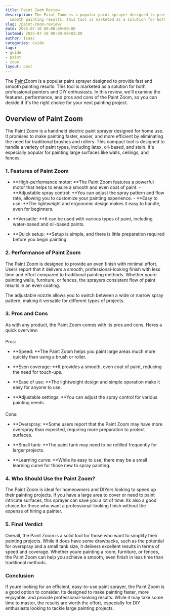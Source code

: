 ```yaml
---
title: Paint Zoom Review
description: The Paint Zoom is a popular paint sprayer designed to provide fast and
  smooth painting results. This tool is marketed as a solution for both professional...
slug: /paint-zoom-review/
date: 2025-07-10 00:00:00+00:00
lastmod: 2025-07-10 00:00:00+03:00
author: Isaac
categories: Guide
tags:
- guide
- paint
- zoom
layout: post
---
```

The [Paint](https://pestpolicy.com/airless-paint-sprayer-cleaning-solution/)Zoom is a popular paint sprayer designed to provide fast and smooth painting results. This tool is marketed as a solution for both professional painters and DIY enthusiasts. In this review, we'll examine the features, performance, and pros and cons of the Paint Zoom, so you can decide if it's the right choice for your next painting project.

##  Overview of Paint Zoom

The Paint Zoom is a handheld electric paint sprayer designed for home use. It promises to make painting faster, easier, and more efficient by eliminating the need for traditional brushes and rollers. This compact tool is designed to handle a variety of paint types, including latex, oil-based, and stain. It's especially popular for painting large surfaces like walls, ceilings, and fences.

###  1. Features of Paint Zoom

- **High-performance motor: **The Paint Zoom features a powerful motor that helps to ensure a smooth and even coat of paint. - **Adjustable spray control: **You can adjust the spray pattern and flow rate, allowing you to customize your painting experience. - **Easy to use: **The lightweight and ergonomic design makes it easy to handle, even for beginners.

- **Versatile: **It can be used with various types of paint, including water-based and oil-based paints.

- **Quick setup: **Setup is simple, and there is little preparation required before you begin painting.

###  2. Performance of Paint Zoom

The Paint Zoom is designed to provide an even finish with minimal effort. Users report that it delivers a smooth, professional-looking finish with less time and effort compared to traditional painting methods. Whether youre painting walls, furniture, or fences, the sprayers consistent flow of paint results in an even coating.

The adjustable nozzle allows you to switch between a wide or narrow spray pattern, making it versatile for different types of projects.

###  3. Pros and Cons

As with any product, the Paint Zoom comes with its pros and cons. Heres a quick overview:

####
Pros:

- **Speed: **The Paint Zoom helps you paint large areas much more quickly than using a brush or roller.

- **Even coverage: **It provides a smooth, even coat of paint, reducing the need for touch-ups.

- **Ease of use: **The lightweight design and simple operation make it easy for anyone to use.

- **Adjustable settings: **You can adjust the spray control for various painting needs.

####
Cons:

- **Overspray: **Some users report that the Paint Zoom may have more overspray than expected, requiring more preparation to protect surfaces.

- **Small tank: **The paint tank may need to be refilled frequently for larger projects.

- **Learning curve: **While its easy to use, there may be a small learning curve for those new to spray painting.

###  4. Who Should Use the Paint Zoom?

The Paint Zoom is ideal for homeowners and DIYers looking to speed up their painting projects. If you have a large area to cover or need to paint intricate surfaces, this sprayer can save you a lot of time. Its also a good choice for those who want a professional-looking finish without the expense of hiring a painter.

###  5. Final Verdict

Overall, the Paint Zoom is a solid tool for those who want to simplify their painting projects. While it does have some drawbacks, such as the potential for overspray and a small tank size, it delivers excellent results in terms of speed and coverage. Whether youre painting a room, furniture, or fences, the Paint Zoom can help you achieve a smooth, even finish in less time than traditional methods.

###  Conclusion

If youre looking for an efficient, easy-to-use paint sprayer, the Paint Zoom is a good option to consider. Its designed to make painting faster, more enjoyable, and provide professional-looking results. While it may take some time to master, the results are worth the effort, especially for DIY enthusiasts looking to tackle large painting projects.